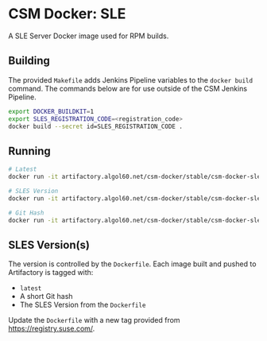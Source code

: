 # CSM Docker: SLE

A SLE Server Docker image used for RPM builds.

## Building

The provided `Makefile` adds Jenkins Pipeline variables to the `docker build` command. The commands below are for use outside of the CSM Jenkins Pipeline.

```bash
export DOCKER_BUILDKIT=1
export SLES_REGISTRATION_CODE=<registration_code>
docker build --secret id=SLES_REGISTRATION_CODE .
```

## Running

```bash
# Latest
docker run -it artifactory.algol60.net/csm-docker/stable/csm-docker-sle:latest

# SLES Version
docker run -it artifactory.algol60.net/csm-docker/stable/csm-docker-sle:15.3

# Git Hash
docker run -it artifactory.algol60.net/csm-docker/stable/csm-docker-sle:<hash>
```


## SLES Version(s)

The version is controlled by the `Dockerfile`. Each image built and pushed to Artifactory is tagged with:
- `latest`
- A short Git hash
- The SLES Version from the `Dockerfile`

Update the `Dockerfile` with a new tag provided from https://registry.suse.com/.


